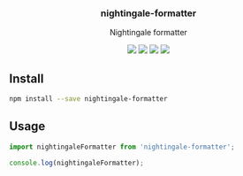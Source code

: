 <h3 align="center">
  nightingale-formatter
</h3>

<p align="center">
  Nightingale formatter
</p>

<p align="center">
  <a href="https://npmjs.org/package/nightingale-formatter"><img src="https://img.shields.io/npm/v/nightingale-formatter.svg?style=flat-square"></a>
  <a href="https://circleci.com/gh/christophehurpeau/nightingale"><img src="https://img.shields.io/circleci/project/christophehurpeau/nightingale/master.svg?style=flat-square"></a>
  <a href="https://david-dm.org/christophehurpeau/nightingale?path=packages/nightingale-formatter"><img src="https://david-dm.org/christophehurpeau/nightingale?path=packages/nightingale-formatter.svg?style=flat-square"></a>
  <a href="https://codecov.io/gh/christophehurpeau/nightingale"><img src="https://img.shields.io/codecov/c/github/christophehurpeau/nightingale/master.svg?style=flat-square"></a>
</p>

## Install

```sh
npm install --save nightingale-formatter
```

## Usage

```js
import nightingaleFormatter from 'nightingale-formatter';

console.log(nightingaleFormatter);
```
